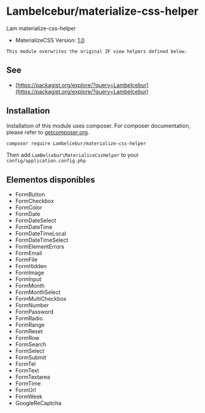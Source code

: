 # Lambelcebur/materialize-css-helper
Lam materialize-css-helper

- MaterializeCSS Version: [1.0](https://materializecss.com)

`This module overwrites the original ZF view helpers defined below.`

## See
- [https://packagist.org/explore/?query=Lambelcebur](https://packagist.org/explore/?query=Lambelcebur)

## Installation

Installation of this module uses composer. For composer documentation, please refer to
[getcomposer.org](http://getcomposer.org/).

```sh
composer require Lambelcebur/materialize-css-helper
```

Then add `LamBelcebur\MaterialiceCssHelper` to your `config/application.config.php`


## Elementos disponibles
- FormButton
- FormCheckbox
- FormColor
- FormDate
- FormDateSelect
- FormDateTime
- FormDateTimeLocal
- FormDateTimeSelect
- FormElementErrors
- FormEmail
- FormFile
- FormHidden
- FormImage
- FormInput
- FormMonth
- FormMonthSelect
- FormMultiCheckbox
- FormNumber
- FormPassword
- FormRadio
- FormRange
- FormReset
- FormRow
- FormSearch
- FormSelect
- FormSubmit
- FormTel
- FormText
- FormTextarea
- FormTime
- FormUrl
- FormWeek
- GoogleReCaptcha
